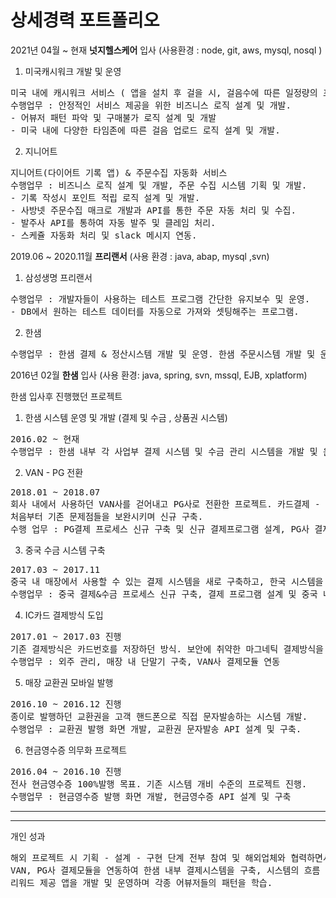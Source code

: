 상세경력 포트폴리오
========

2021년 04월 ~ 현재 __넛지헬스케어__ 입사 (사용환경 : node, git, aws, mysql, nosql )
1. 미국캐시워크 개발 및 운영 
<pre>
미국 내에 캐시워크 서비스 ( 앱을 설치 후 걸을 시, 걸음수에 따른 일정량의 포인트를 제공 )
수행업무 : 안정적인 서비스 제공을 위한 비즈니스 로직 설계 및 개발. 
- 어뷰저 패턴 파악 및 구매불가 로직 설계 및 개발
- 미국 내에 다양한 타임존에 따른 걸음 업로드 로직 설계 및 개발.
</pre>
2. 지니어트
<pre>
지니어트(다이어트 기록 앱) & 주문수집 자동화 서비스 
수행업무 : 비즈니스 로직 설계 및 개발, 주문 수집 시스템 기획 및 개발.
- 기록 작성시 포인트 적립 로직 설계 및 개발.
- 사방넷 주문수집 매크로 개발과 API를 통한 주문 자동 처리 및 수집.
- 발주사 API를 통하여 자동 발주 및 클레임 처리.
- 스케쥴 자동화 처리 및 slack 메시지 연동.
</pre>

2019.06 ~ 2020.11월 __프리랜서__ (사용 환경 : java, abap, mysql ,svn)
1. 삼성생명 프리랜서
<pre>
수행업무 : 개발자들이 사용하는 테스트 프로그램 간단한 유지보수 및 운영.
- DB에서 원하는 테스트 데이터를 자동으로 가져와 셋팅해주는 프로그램.
</pre>
2. 한샘
<pre>
수행업무 : 한샘 결제 & 정산시스템 개발 및 운영. 한샘 주문시스템 개발 및 운영
</pre>
2016년 02월 __한샘__ 입사 (사용 환경: java, spring, svn, mssql, EJB, xplatform)

한샘 입사후 진행했던 프로젝트

1. 한샘 시스템 운영 및 개발 (결제 및 수금 , 상품권 시스템)
<pre>
2016.02 ~ 현재
수행업무 : 한샘 내부 각 사업부 결제 시스템 및 수금 관리 시스템을 개발 및 운영.
</pre>
2. VAN - PG 전환
<pre>
2018.01 ~ 2018.07
회사 내에서 사용하던 VAN사를 걷어내고 PG사로 전환한 프로젝트. 카드결제 - 매입, 현금영수증 발행 등 
처음부터 기존 문제점들을 보완시키며 신규 구축.
수행 업무 : PG결제 프로세스 신규 구축 및 신규 결제프로그램 설계, PG사 결제모듈 연동(Smartro, LG U+)
</pre>
3. 중국 수금 시스템 구축
<pre>
2017.03 ~ 2017.11
중국 내 매장에서 사용할 수 있는 결제 시스템을 새로 구축하고, 한국 시스템을 토대로 중국 기준에 맞춰 시스템을 처음부터 구축.
수행업무 : 중국 결제&수금 프로세스 신규 구축, 결제 프로그램 설계 및 중국 내 ERP시스템(한샘 자체프로그램) 구축
</pre>
4. IC카드 결제방식 도입
<pre>
2017.01 ~ 2017.03 진행
기존 결제방식은 카드번호를 저장하던 방식. 보안에 취약한 마그네틱 결제방식을 사용하고 있어, IC결제 방식으로 변경.
수행업무 : 외주 관리, 매장 내 단말기 구축, VAN사 결제모듈 연동
</pre>
5. 매장 교환권 모바일 발행 
<pre>
2016.10 ~ 2016.12 진행
종이로 발행하던 교환권을 고객 핸드폰으로 직접 문자발송하는 시스템 개발.
수행업무 : 교환권 발행 화면 개발, 교환권 문자발송 API 설계 및 구축.
</pre>
6. 현금영수증 의무화 프로젝트
<pre>
2016.04 ~ 2016.10 진행
전사 현금영수증 100%발행 목표. 기존 시스템 개비 수준의 프로젝트 진행.
수행업무 : 현금영수증 발행 화면 개발, 현금영수증 API 설계 및 구축
</pre>

-----------------
***
개인 성과
<pre>
해외 프로젝트 시 기획 - 설계 - 구현 단계 전부 참여 및 해외업체와 협력하면서 다양한 경험.
VAN, PG사 결제모듈을 연동하여 한샘 내부 결제시스템을 구축, 시스템의 흐름 파악 및 개발 기술을 향상.
리워드 제공 앱을 개발 및 운영하며 각종 어뷰저들의 패턴을 학습.
</pre>

